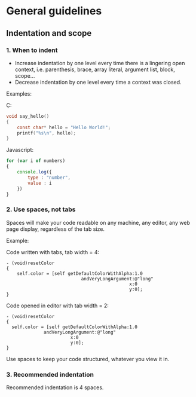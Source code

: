 # General guidelines

## Indentation and scope

### 1. When to indent

* Increase indentation by one level every time there is a lingering open context, i.e. parenthesis, brace, array literal, argument list, block, scope...
* Decrease indentation by one level every time a context was closed.

Examples:

C:
```c
void say_hello()
{
    const char* hello = "Hello World!";
    printf("%s\n", hello);
}
```

Javascript:
```javascript
for (var i of numbers)
{
    console.log({
        type : "number",
        value : i
    })
}
```

### 2. Use spaces, not tabs

Spaces will make your code readable on any machine, any editor, any web page display, regardless of the tab size.

Example:

Code written with tabs, tab width = 4:
```objc
- (void)resetColor
{
    self.color = [self getDefaultColorWithAlpha:1.0
                            andVeryLongArgument:@"long"
                                              x:0
                                              y:0];
}
```

Code opened in editor with tab width = 2:
```objc
- (void)resetColor
{
  self.color = [self getDefaultColorWithAlpha:1.0
              andVeryLongArgument:@"long"
                        x:0
                        y:0];
}
```

Use spaces to keep your code structured, whatever you view it in.

### 3. Recommended indentation

Recommended indentation is 4 spaces.

## 

